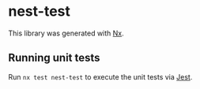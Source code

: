 # nest-test

This library was generated with [Nx](https://nx.dev).

## Running unit tests

Run `nx test nest-test` to execute the unit tests via [Jest](https://jestjs.io).
